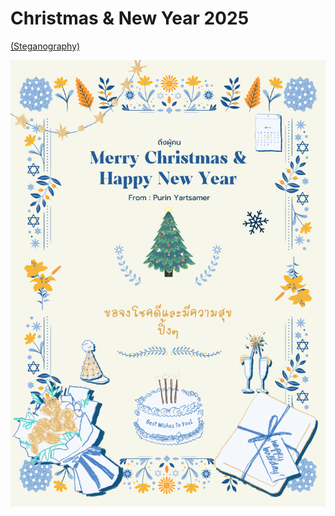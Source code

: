 # Christmas & New Year 2025

[(Steganography)](https://stylesuxx.github.io/steganography/)


![Alt text](Img/ดาวน์โหลด.png)
